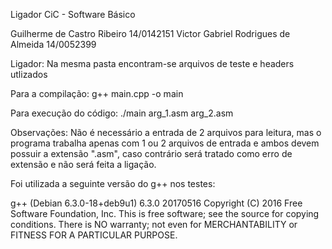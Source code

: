 Ligador
CiC - Software Básico

Guilherme de Castro Ribeiro 14/0142151
Victor Gabriel Rodrigues de Almeida 14/0052399

Ligador: Na mesma pasta encontram-se arquivos de teste e headers utlizados

Para a compilação:
  g++ main.cpp -o main

Para execução do código:
  ./main arg_1.asm arg_2.asm

Observações: Não é necessário a entrada de 2 arquivos para leitura, mas o programa trabalha apenas com 1 ou 2 arquivos de entrada
e ambos devem possuir a extensão ".asm", caso contrário será tratado como erro de extensão e não será feita a ligação.

Foi utilizada a seguinte versão do g++ nos testes:

g++ (Debian 6.3.0-18+deb9u1) 6.3.0 20170516
Copyright (C) 2016 Free Software Foundation, Inc.
This is free software; see the source for copying conditions.  There is NO
warranty; not even for MERCHANTABILITY or FITNESS FOR A PARTICULAR PURPOSE.
